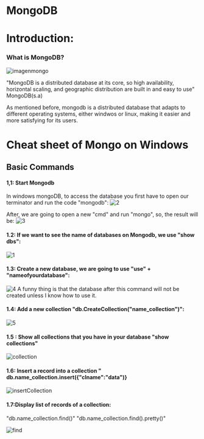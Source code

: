 # MongoDB

# Introduction:
### What is MongoDB?
![imagenmongo](https://user-images.githubusercontent.com/48557621/83740396-64e13f80-a61c-11ea-812b-c330dbbc1975.png)

"MongoDB is a distributed database at its core, so high availability, horizontal scaling, and geographic distribution are built in and easy to use" MongoDB(s.a)

As mentioned before, mongodb is a distributed database that adapts to different operating systems, either windwos or linux, making it easier and more satisfying for its users.

# Cheat sheet of Mongo on Windows
## Basic Commands
#### 1,1: Start Mongodb
In windows mongoDB, to access the database you first have to open our terminator and run the code "mongodb":
![2](https://user-images.githubusercontent.com/48557621/83737555-c8696e00-a618-11ea-9f08-49b712a9c24e.PNG)

After, we are going to open a new "cmd" and run "mongo", so, the result will be:
![3](https://user-images.githubusercontent.com/48557621/83737823-25652400-a619-11ea-8af7-f783c45ece6f.PNG)

#### 1.2: If we want to see the name of databases on Mongodb, we use "show dbs":

![1](https://user-images.githubusercontent.com/48557621/83736373-2ac16f00-a617-11ea-85ef-7d2bbcc78c23.PNG)

#### 1.3: Create a new database, we are going to use  "use" + "nameofyourdatabase":
![4](https://user-images.githubusercontent.com/48557621/83738651-2f3b5700-a61a-11ea-95db-b30dcb96180c.PNG)
A funny thing is that the database after this command will not be created unless I know how to use it.

#### 1.4: Add a new collection "db.CreateCollection("name_collection")":
![5](https://user-images.githubusercontent.com/48557621/83740394-6448a900-a61c-11ea-97b7-859b794ad341.PNG)

#### 1.5 : Show all collections that you have in your database "show collections"
![collection](https://user-images.githubusercontent.com/48557621/83773458-26627980-a64a-11ea-8941-34d59c4bf1aa.PNG)

#### 1.6: Insert a record into a collection " db.name_collection.insert({"clname":"data")}
![insertCollection](https://user-images.githubusercontent.com/48557621/83774456-52cac580-a64b-11ea-8a29-4f21da5df131.PNG)

#### 1.7:Display list of records of a collection:
"db.name_collection.find()"
"db.name_collection.find().pretty()"

![find](https://user-images.githubusercontent.com/48557621/83774783-c66cd280-a64b-11ea-9f2d-6bcb36c022e8.PNG)

